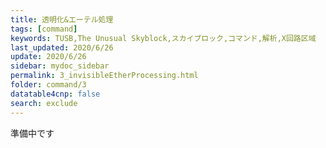 ```yaml
---
title: 透明化&エーテル処理
tags: [command]
keywords: TUSB,The Unusual Skyblock,スカイブロック,コマンド,解析,X回路区域
last_updated: 2020/6/26
update: 2020/6/26
sidebar: mydoc_sidebar
permalink: 3_invisibleEtherProcessing.html
folder: command/3
datatable4cnp: false
search: exclude
---
```


準備中です
